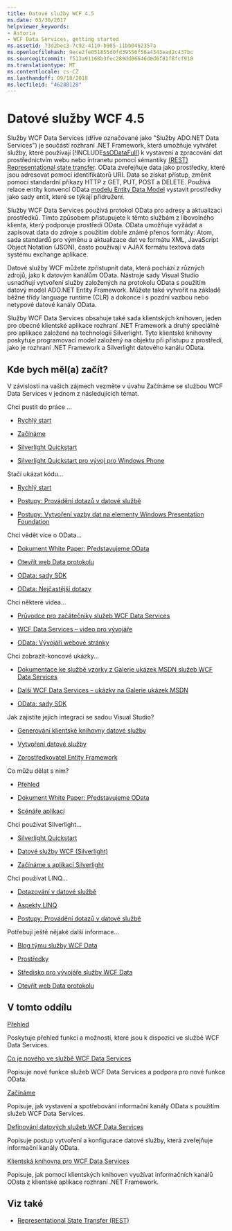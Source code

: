 ```yaml
---
title: Datové služby WCF 4.5
ms.date: 03/30/2017
helpviewer_keywords:
- Astoria
- WCF Data Services, getting started
ms.assetid: 73d2bec3-7c92-4110-b905-11bb0462357a
ms.openlocfilehash: 9ece2fe051855d0fd39556f56a4343ead2c437bc
ms.sourcegitcommit: f513a91160b3fec289dd06646d0d6f81f8fcf910
ms.translationtype: MT
ms.contentlocale: cs-CZ
ms.lasthandoff: 09/18/2018
ms.locfileid: "46288128"
---
```

# <a name="wcf-data-services-45"></a>Datové služby WCF 4.5

Služby WCF Data Services (dříve označované jako "Služby ADO.NET Data Services") je součástí rozhraní .NET Framework, která umožňuje vytvářet služby, které používají [!INCLUDE[ssODataFull](../../../../includes/ssodatafull-md.md)] k vystavení a zpracování dat prostřednictvím webu nebo intranetu pomocí sémantiky [ (REST) Representational state transfer](https://go.microsoft.com/fwlink/?LinkId=113919). OData zveřejňuje data jako prostředky, které jsou adresovat pomocí identifikátorů URI. Data se získat přístup, změnit pomocí standardní příkazy HTTP z GET, PUT, POST a DELETE. Používá relace entity konvencí OData [modelu Entity Data Model](../../../../docs/framework/data/adonet/entity-data-model.md) vystavit prostředky jako sady entit, které se týkají přidružení.

Služby WCF Data Services používá protokol OData pro adresy a aktualizaci prostředků. Tímto způsobem přistupujete k těmto službám z libovolného klienta, který podporuje prostředí OData. OData umožňuje vyžádat a zapisovat data do zdroje s použitím dobře známé přenos formáty: Atom, sada standardů pro výměnu a aktualizace dat ve formátu XML, JavaScript Object Notation (JSON), často používají v AJAX formátu textová data systému exchange aplikace.

Datové služby WCF můžete zpřístupnit data, která pochází z různých zdrojů, jako k datovým kanálům OData. Nástroje sady Visual Studio usnadňují vytvoření služby založených na protokolu OData s použitím datový model ADO.NET Entity Framework. Můžete také vytvořit na základě běžné třídy language runtime (CLR) a dokonce i s pozdní vazbou nebo netypové datové kanály OData.

Služby WCF Data Services obsahuje také sada klientských knihoven, jeden pro obecné klientské aplikace rozhraní .NET Framework a druhý speciálně pro aplikace založené na technologii Silverlight. Tyto klientské knihovny poskytuje programovací model založený na objektu při přístupu z prostředí, jako je rozhraní .NET Framework a Silverlight datového kanálu OData.

## <a name="where-should-i-start"></a>Kde bych měl(a) začít?

V závislosti na vašich zájmech vezměte v úvahu Začínáme se službou WCF Data Services v jednom z následujících témat.

Chci pustit do práce …

-   [Rychlý start](../../../../docs/framework/data/wcf/quickstart-wcf-data-services.md)

-   [Začínáme](../../../../docs/framework/data/wcf/getting-started-with-wcf-data-services.md)

-   [Silverlight Quickstart](https://go.microsoft.com/fwlink/?LinkID=192782)

-   [Silverlight Quickstart pro vývoj pro Windows Phone](https://go.microsoft.com/fwlink/?LinkID=214535)

Stačí ukázat kódu...

-   [Rychlý start](../../../../docs/framework/data/wcf/quickstart-wcf-data-services.md)

-   [Postupy: Provádění dotazů v datové službě](../../../../docs/framework/data/wcf/how-to-execute-data-service-queries-wcf-data-services.md)

-   [Postupy: Vytvoření vazby dat na elementy Windows Presentation Foundation](../../../../docs/framework/data/wcf/bind-data-to-wpf-elements-wcf-data-services.md)

Chci vědět více o OData...

 -   [Dokument White Paper: Představujeme OData](https://go.microsoft.com/fwlink/?LinkId=220867)

-   [Otevřít web Data protokolu](https://go.microsoft.com/fwlink/?LinkID=184554)

-   [OData: sady SDK](https://go.microsoft.com/fwlink/?LinkID=185248)

-   [OData: Nejčastější dotazy](https://go.microsoft.com/fwlink/?LinkId=185867)

Chci některé videa...

-   [Průvodce pro začátečníky služeb WCF Data Services](https://go.microsoft.com/fwlink/?LinkId=220864)

-   [WCF Data Services – video pro vývojáře](https://go.microsoft.com/fwlink/?LinkId=220861)

-   [OData: Vývojáři webové stránky](https://go.microsoft.com/fwlink/?LinkId=185866)

Chci zobrazit-koncové ukázky...

-   [Dokumentace ke službě vzorky z Galerie ukázek MSDN služeb WCF Data Services](https://go.microsoft.com/fwlink/?LinkID=220865)

-   [Další WCF Data Services – ukázky na Galerie ukázek MSDN](https://go.microsoft.com/fwlink/?LinkId=220866)

-   [OData: sady SDK](https://go.microsoft.com/fwlink/?LinkID=185248)

Jak zajistíte jejich integraci se sadou Visual Studio?

-   [Generování klientské knihovny datové služby](../../../../docs/framework/data/wcf/generating-the-data-service-client-library-wcf-data-services.md)

-   [Vytvoření datové služby](../../../../docs/framework/data/wcf/creating-the-data-service.md)

-   [Zprostředkovatel Entity Framework](../../../../docs/framework/data/wcf/entity-framework-provider-wcf-data-services.md)

Co můžu dělat s ním?

-   [Přehled](../../../../docs/framework/data/wcf/wcf-data-services-overview.md)

-   [Dokument White Paper: Představujeme OData](https://go.microsoft.com/fwlink/?LinkId=220867)

-   [Scénáře aplikací](../../../../docs/framework/data/wcf/application-scenarios-wcf-data-services.md)

Chci používat Silverlight...

-   [Silverlight Quickstart](https://go.microsoft.com/fwlink/?LinkID=192782)

-   [Datové služby WCF (Silverlight)](https://go.microsoft.com/fwlink/?LinkID=143149)

-   [Začínáme s aplikací Silverlight](https://go.microsoft.com/fwlink/?LinkId=148366)

Chci používat LINQ...

-   [Dotazování v datové službě](../../../../docs/framework/data/wcf/querying-the-data-service-wcf-data-services.md)

-   [Aspekty LINQ](../../../../docs/framework/data/wcf/linq-considerations-wcf-data-services.md)

-   [Postupy: Provádění dotazů v datové službě](../../../../docs/framework/data/wcf/how-to-execute-data-service-queries-wcf-data-services.md)

Potřebuji ještě nějaké další informace...

-   [Blog týmu služby WCF Data](https://go.microsoft.com/fwlink/?LinkID=150511)

-   [Prostředky](../../../../docs/framework/data/wcf/wcf-data-services-resources.md)

-   [Středisko pro vývojáře služby WCF Data](https://go.microsoft.com/fwlink/?LinkId=220868)

-   [Otevřít web Data protokolu](https://go.microsoft.com/fwlink/?LinkID=184554)

## <a name="in-this-section"></a>V tomto oddílu

 [Přehled](../../../../docs/framework/data/wcf/wcf-data-services-overview.md)

 Poskytuje přehled funkcí a možností, které jsou k dispozici ve službě WCF Data Services.

 [Co je nového ve službě WCF Data Services](https://msdn.microsoft.com/library/cf22cad5-b8d9-472b-8d7c-b863b64eaae8)

 Popisuje nové funkce služeb WCF Data Services a podpora pro nové funkce OData.

 [Začínáme](../../../../docs/framework/data/wcf/getting-started-with-wcf-data-services.md)

 Popisuje, jak vystavení a spotřebování informační kanály OData s použitím služeb WCF Data Services.

 [Definování datových služeb WCF Data Services](../../../../docs/framework/data/wcf/defining-wcf-data-services.md)

 Popisuje postup vytvoření a konfigurace datové služby, která zveřejňuje informační kanály OData.

 [Klientská knihovna pro WCF Data Services](../../../../docs/framework/data/wcf/wcf-data-services-client-library.md)

 Popisuje, jak pomocí klientských knihoven využívat informačních kanálů OData z klientské aplikace rozhraní .NET Framework.

## <a name="see-also"></a>Viz také

- [Representational State Transfer (REST)](https://go.microsoft.com/fwlink/?LinkId=113919)
